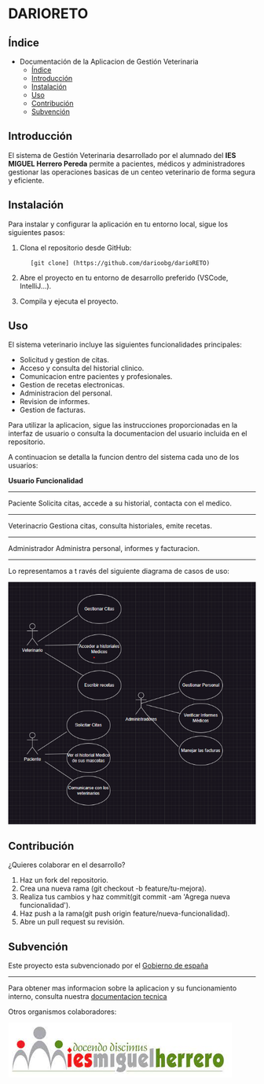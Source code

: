 # DARIORETO
## Índice

* Documentación de la Aplicacion de Gestión Veterinaria
   - [Índice](README.md)
   - [Introducción](#Introducción)
   - [Instalación](#instalación)
   - [Uso](#Uso)
   - [Contribución](#Contribución)
   - [Subvención](#Subvención)

## Introducción

El sistema de Gestión Veterinaria desarrollado por el alumnado del **IES MIGUEL Herrero Pereda** permite a pacientes, médicos y administradores gestionar las operaciones basicas de un centeo veterinario de forma segura y eficiente.

## Instalación

Para instalar y configurar la aplicación en tu entorno local, sigue los siguientes pasos:

1. Clona el repositorio desde GitHub:

          [git clone] (https://github.com/darioobg/darioRETO)
        
2. Abre el proyecto en tu entorno de desarrollo preferido (VSCode, IntelliJ...).

3. Compila y ejecuta el proyecto.


## Uso

 El sistema veterinario incluye las siguientes funcionalidades principales:
* Solicitud y gestion de citas.
* Acceso y consulta del historial clinico.
* Comunicacion entre pacientes y profesionales.
* Gestion de recetas electronicas. 
* Administracion del personal.
* Revision de informes.
* Gestion de facturas.

Para utilizar la aplicacion, sigue las instrucciones proporcionadas en la interfaz de usuario o consulta la documentacion del usuario incluida en el repositorio.

A continuacion se detalla la funcion dentro del sistema cada uno de los usuarios:

**Usuario       Funcionalidad**
______________________________________________________________________________

Paciente        Solicita citas, accede a su historial, contacta con el medico.
______________________________________________________________________________

Veterinacrio    Gestiona citas, consulta historiales, emite recetas.
______________________________________________________________________________

Administrador   Administra personal, informes y facturacion.
________________________________________________________________________________
Lo representamos a t ravés del siguiente diagrama de casos de uso:

 ![alt text](clases.png)

## Contribución

¿Quieres colaborar en el desarrollo?

1. Haz un fork del repositorio.
2. Crea una nueva rama (git checkout -b feature/tu-mejora).
3. Realiza tus cambios y haz commit(git commit -am 'Agrega nueva funcionalidad').
4. Haz push a la rama(git push origin feature/nueva-funcionalidad).
5. Abre un pull request su revisión.

## Subvención

Este proyecto esta subvencionado por el [Gobierno de españa](https://www.lamoncloa.gob.es/Paginas/index.aspx)

-------------------------------------------------------------------------------------------

Para obtener mas informacion sobre la aplicacion y su funcionamiento interno, consulta nuestra [documentacion tecnica](documentacionTecnica.docx)

Otros organismos colaboradores:

![alt text](logo.png)